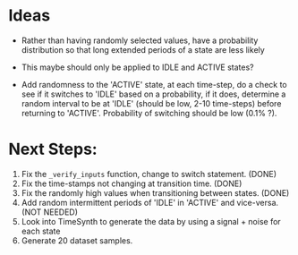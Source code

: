 # Ideas

- Rather than having randomly selected values, have a probability distribution so that long extended periods of a state are less likely
- This maybe should only be applied to IDLE and ACTIVE states?

- Add randomness to the 'ACTIVE' state, at each time-step, do a check to see if it switches to 'IDLE' based
on a probability, if it does, determine a random interval to be at 'IDLE' (should be low, 2-10 time-steps)
before returning to 'ACTIVE'. Probability of switching should be low (0.1% ?).

# Next Steps:

1. Fix the `_verify_inputs` function, change to switch statement. (DONE)
2. Fix the time-stamps not changing at transition time. (DONE)
3. Fix the randomly high values when transitioning between states. (DONE)
4. Add random intermittent periods of 'IDLE' in 'ACTIVE' and vice-versa. (NOT NEEDED)
5. Look into TimeSynth to generate the data by using a signal + noise for each state
6. Generate 20 dataset samples.